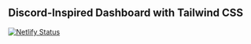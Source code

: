 ## Discord-Inspired Dashboard with Tailwind CSS

[![Netlify Status](https://api.netlify.com/api/v1/badges/e5670c2e-7a9f-4be2-955b-6bf8608ddc62/deploy-status)](https://app.netlify.com/sites/tailwind-dashboard-demo/deploys)

